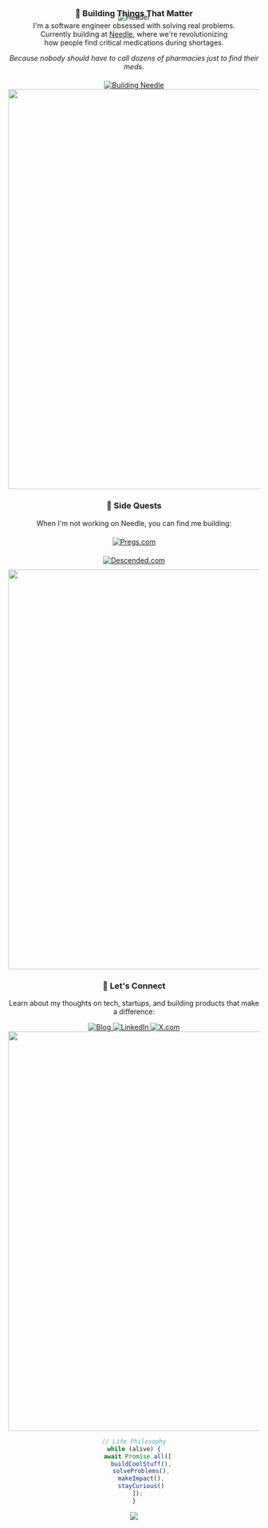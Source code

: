 <div align="center">
  
![Header](https://capsule-render.vercel.app/api?type=waving&color=6366F1&height=200&section=header&text=hello%20world,%20i'm%20dillon%20👾&fontSize=40&fontColor=ffffff&animation=fadeIn)

<h3 style="margin-top: -40px;">🚀 Building Things That Matter</h3>
<div style="max-width: 600px; margin: 0 auto; text-align: center; margin-top: -10px;">
  <p>I'm a software engineer obsessed with solving real problems.<br/>Currently building at <a href="https://findneedle.co">Needle</a>, where we're revolutionizing<br/>how people find critical medications during shortages.</p>
  
  <p><em>Because nobody should have to call dozens of pharmacies just to find their meds.</em></p>

  <div style="margin-top: 20px;">
    <a href="https://findneedle.co"><img src="https://img.shields.io/badge/Building-Needle-6366F1?style=for-the-badge&logo=data:image/svg+xml;base64,PHN2ZyB4bWxucz0iaHR0cDovL3d3dy53My5vcmcvMjAwMC9zdmciIHdpZHRoPSIyNCIgaGVpZ2h0PSIyNCIgdmlld0JveD0iMCAwIDI0IDI0IiBmaWxsPSJub25lIiBzdHJva2U9ImN1cnJlbnRDb2xvciIgc3Ryb2tlLXdpZHRoPSIyIiBzdHJva2UtbGluZWNhcD0icm91bmQiIHN0cm9rZS1saW5lam9pbj0icm91bmQiPjxwYXRoIGQ9Ik0yMiAxMkExMCAxMCAwIDEgMSAxMiAyIiBzdHJva2U9IndoaXRlIi8+PC9zdmc+" alt="Building Needle"/></a>
  </div>
</div>

<img width="800px" src="https://capsule-render.vercel.app/api?type=rect&color=6366F1&height=2"/>

<h3>🎯 Side Quests</h3>

<div style="max-width: 800px; margin: 0 auto; text-align: center;">
  <p>When I'm not working on Needle, you can find me building:</p>
  
  <div style="margin: 20px 0">
    <a href="https://pregs.com">
      <img src="https://img.shields.io/badge/🤰%20Pregs.com-Helping%20parents--to--be%20navigate%20their%20pregnancy%20journey-FF69B4?style=for-the-badge" alt="Pregs.com"/>
    </a>
  </div>
  
  <div style="margin: 10px 0">
    <a href="https://descended.com">
      <img src="https://img.shields.io/badge/🌳%20Descended.com-Reimagining%20how%20families%20preserve%20their%20stories-4CAF50?style=for-the-badge" alt="Descended.com"/>
    </a>
  </div>
</div>

<img width="800px" src="https://capsule-render.vercel.app/api?type=rect&color=6366F1&height=2"/>

<h3>🌌 Let's Connect</h3>

<div style="max-width: 800px; margin: 0 auto; text-align: center;">
  <p>Learn about my thoughts on tech, startups, and building products that make a difference:</p>
  
  <a href="https://dillonmatthews.com">
    <img src="https://img.shields.io/badge/Blog-dillonmatthews.com-FF6B6B?style=for-the-badge&logo=hashnode" alt="Blog"/>
  </a>
  <a href="https://www.linkedin.com/in/dillonmatthews/">
    <img src="https://img.shields.io/badge/LinkedIn-Connect-0A66C2?style=for-the-badge&logo=linkedin&logoColor=white" alt="LinkedIn"/>
  </a>
  <a href="https://x.com/dillon_io">
    <img src="https://img.shields.io/badge/Follow-X.com-000000?style=for-the-badge&logo=x" alt="X.com"/>
  </a>
</div>

<img width="800px" src="https://capsule-render.vercel.app/api?type=rect&color=6366F1&height=2"/>

<div style="max-width: 300px; margin: 0 auto;">
  
```typescript
// Life Philosophy
while (alive) {
  await Promise.all([
    buildCoolStuff(),
    solveProblems(),
    makeImpact(),
    stayCurious()
  ]);
}
```

</div>

<img src="https://capsule-render.vercel.app/api?type=waving&color=6366F1&height=150&section=footer" />
</div>
